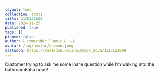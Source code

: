 ```yaml
---
layout: toot
collection: toots
title: 1125121000
date: 2024-11-25
published: true
tags: []
pinned: false
author: ⸸ commander ░ nova ⸸ :~$
avatar: /img/avatar/daemon.jpeg
mastodon: https://mastodon.online/@cmdr_nova/1125121000
---
```


Customer trying to ask me some inane question while I’m walking into the bathroomHaha nope!
